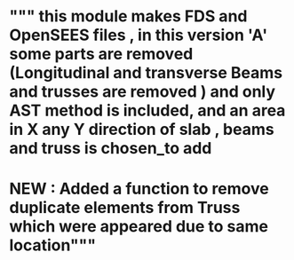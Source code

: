 # """ this module makes FDS and OpenSEES files , in this version 'A' some parts are removed (Longitudinal and transverse Beams and trusses are removed ) and only AST method is included, and an area in X any Y direction of slab , beams and truss is chosen_to add
#  NEW : Added a function to remove duplicate elements from Truss which were appeared due to same location"""


